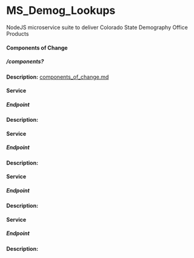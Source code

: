 # MS_Demog_Lookups
NodeJS microservice suite to deliver Colorado State Demography Office Products

#### Components of Change
##### /components?
**Description:** 
[components\_of\_change.md](doc/components_of_change.md)

#### Service
##### Endpoint
**Description:** 


#### Service
##### Endpoint
**Description:** 


#### Service
##### Endpoint
**Description:** 


#### Service
##### Endpoint
**Description:** 


